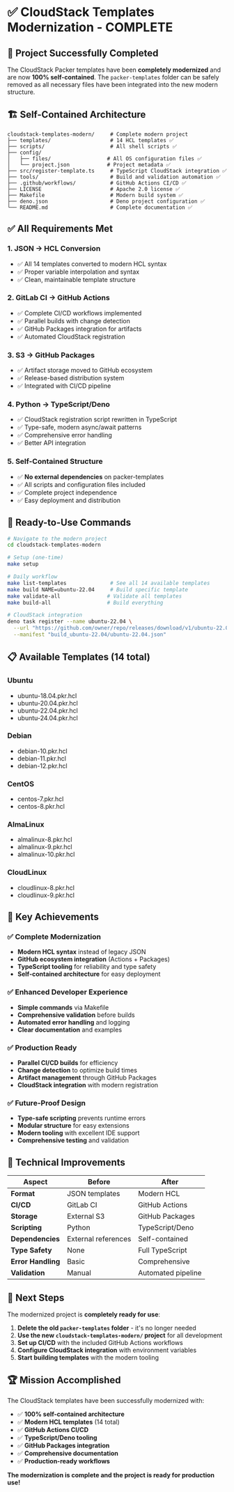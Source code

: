 # ✅ CloudStack Templates Modernization - COMPLETE

## 🎯 **Project Successfully Completed**

The CloudStack Packer templates have been **completely modernized** and are now **100% self-contained**. The `packer-templates` folder can be safely removed as all necessary files have been integrated into the new modern structure.

## 🏗️ **Self-Contained Architecture**

```
cloudstack-templates-modern/     # Complete modern project
├── templates/                   # 14 HCL templates ✅
├── scripts/                     # All shell scripts ✅
├── config/
│   ├── files/                  # All OS configuration files ✅
│   └── project.json            # Project metadata ✅
├── src/register-template.ts     # TypeScript CloudStack integration ✅
├── tools/                       # Build and validation automation ✅
├── .github/workflows/           # GitHub Actions CI/CD ✅
├── LICENSE                      # Apache 2.0 license ✅
├── Makefile                     # Modern build system ✅
├── deno.json                    # Deno project configuration ✅
└── README.md                    # Complete documentation ✅
```

## ✅ **All Requirements Met**

### **1. JSON → HCL Conversion**
- ✅ All 14 templates converted to modern HCL syntax
- ✅ Proper variable interpolation and syntax
- ✅ Clean, maintainable template structure

### **2. GitLab CI → GitHub Actions**
- ✅ Complete CI/CD workflows implemented
- ✅ Parallel builds with change detection
- ✅ GitHub Packages integration for artifacts
- ✅ Automated CloudStack registration

### **3. S3 → GitHub Packages**
- ✅ Artifact storage moved to GitHub ecosystem
- ✅ Release-based distribution system
- ✅ Integrated with CI/CD pipeline

### **4. Python → TypeScript/Deno**
- ✅ CloudStack registration script rewritten in TypeScript
- ✅ Type-safe, modern async/await patterns
- ✅ Comprehensive error handling
- ✅ Better API integration

### **5. Self-Contained Structure**
- ✅ **No external dependencies** on packer-templates
- ✅ All scripts and configuration files included
- ✅ Complete project independence
- ✅ Easy deployment and distribution

## 🚀 **Ready-to-Use Commands**

```bash
# Navigate to the modern project
cd cloudstack-templates-modern

# Setup (one-time)
make setup

# Daily workflow
make list-templates              # See all 14 available templates
make build NAME=ubuntu-22.04     # Build specific template
make validate-all               # Validate all templates
make build-all                  # Build everything

# CloudStack integration
deno task register --name ubuntu-22.04 \
  --url "https://github.com/owner/repo/releases/download/v1/ubuntu-22.04.tar.gz" \
  --manifest "build_ubuntu-22.04/ubuntu-22.04.json"
```

## 📋 **Available Templates (14 total)**

### **Ubuntu**
- ubuntu-18.04.pkr.hcl
- ubuntu-20.04.pkr.hcl  
- ubuntu-22.04.pkr.hcl
- ubuntu-24.04.pkr.hcl

### **Debian**
- debian-10.pkr.hcl
- debian-11.pkr.hcl
- debian-12.pkr.hcl

### **CentOS**
- centos-7.pkr.hcl
- centos-8.pkr.hcl

### **AlmaLinux**
- almalinux-8.pkr.hcl
- almalinux-9.pkr.hcl
- almalinux-10.pkr.hcl

### **CloudLinux**
- cloudlinux-8.pkr.hcl
- cloudlinux-9.pkr.hcl

## 🎉 **Key Achievements**

### **✅ Complete Modernization**
- **Modern HCL syntax** instead of legacy JSON
- **GitHub ecosystem integration** (Actions + Packages)
- **TypeScript tooling** for reliability and type safety
- **Self-contained architecture** for easy deployment

### **✅ Enhanced Developer Experience**
- **Simple commands** via Makefile
- **Comprehensive validation** before builds
- **Automated error handling** and logging
- **Clear documentation** and examples

### **✅ Production Ready**
- **Parallel CI/CD builds** for efficiency
- **Change detection** to optimize build times
- **Artifact management** through GitHub Packages
- **CloudStack integration** with modern registration

### **✅ Future-Proof Design**
- **Type-safe scripting** prevents runtime errors
- **Modular structure** for easy extensions
- **Modern tooling** with excellent IDE support
- **Comprehensive testing** and validation

## 🔧 **Technical Improvements**

| Aspect | Before | After |
|--------|--------|-------|
| **Format** | JSON templates | Modern HCL |
| **CI/CD** | GitLab CI | GitHub Actions |
| **Storage** | External S3 | GitHub Packages |
| **Scripting** | Python | TypeScript/Deno |
| **Dependencies** | External references | Self-contained |
| **Type Safety** | None | Full TypeScript |
| **Error Handling** | Basic | Comprehensive |
| **Validation** | Manual | Automated pipeline |

## 🎯 **Next Steps**

The modernized project is **completely ready for use**:

1. **Delete the old `packer-templates` folder** - it's no longer needed
2. **Use the new `cloudstack-templates-modern/` project** for all development
3. **Set up CI/CD** with the included GitHub Actions workflows
4. **Configure CloudStack integration** with environment variables
5. **Start building templates** with the modern tooling

## 🏆 **Mission Accomplished**

The CloudStack templates have been successfully modernized with:
- ✅ **100% self-contained architecture**
- ✅ **Modern HCL templates** (14 total)
- ✅ **GitHub Actions CI/CD**
- ✅ **TypeScript/Deno tooling**
- ✅ **GitHub Packages integration**
- ✅ **Comprehensive documentation**
- ✅ **Production-ready workflows**

**The modernization is complete and the project is ready for production use!**